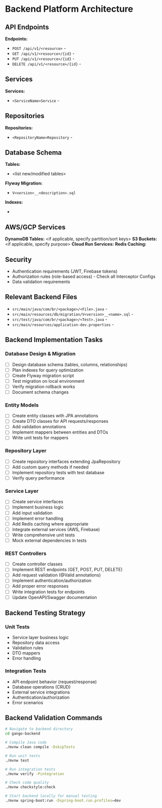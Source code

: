 # Backend Platform Architecture

## API Endpoints
**Endpoints:**
- `POST /api/v1/<resource>` - <description>
- `GET /api/v1/<resource>/{id}` - <description>
- `PUT /api/v1/<resource>/{id}` - <description>
- `DELETE /api/v1/<resource>/{id}` - <description>

## Services
**Services:**
- `<ServiceName>Service` - <responsibility and key methods>

## Repositories
**Repositories:**
- `<RepositoryName>Repository` - <data access responsibility>

## Database Schema
**Tables:**
- <list new/modified tables>

**Flyway Migration:**
- `V<version>__<description>.sql`

**Indexes:**
- <required indexes for performance>

## AWS/GCP Services
**DynamoDB Tables:** <if applicable, specify partition/sort keys>
**S3 Buckets:** <if applicable, specify purpose>
**Cloud Run Services:** <if new service or configuration changes>
**Redis Caching:** <caching strategy and keys>

## Security
- Authentication requirements (JWT, Firebase tokens)
- Authorization rules (role-based access) - Check all Interceptor Configs
- Data validation requirements

## Relevant Backend Files
- `src/main/java/com/br/<package>/<File>.java` - <why relevant>
- `src/main/resources/db/migration/V<version>__<name>.sql` - <migration purpose>
- `src/test/java/com/br/<package>/<Test>.java` - <test coverage>
- `src/main/resources/application-dev.properties` - <configuration>

## Backend Implementation Tasks

### Database Design & Migration
- [ ] Design database schema (tables, columns, relationships)
- [ ] Plan indexes for query optimization
- [ ] Create Flyway migration script
- [ ] Test migration on local environment
- [ ] Verify migration rollback works
- [ ] Document schema changes

### Entity Models
- [ ] Create entity classes with JPA annotations
- [ ] Create DTO classes for API requests/responses
- [ ] Add validation annotations
- [ ] Implement mappers between entities and DTOs
- [ ] Write unit tests for mappers

### Repository Layer
- [ ] Create repository interfaces extending JpaRepository
- [ ] Add custom query methods if needed
- [ ] Implement repository tests with test database
- [ ] Verify query performance

### Service Layer
- [ ] Create service interfaces
- [ ] Implement business logic
- [ ] Add input validation
- [ ] Implement error handling
- [ ] Add Redis caching where appropriate
- [ ] Integrate external services (AWS, Firebase)
- [ ] Write comprehensive unit tests
- [ ] Mock external dependencies in tests

### REST Controllers
- [ ] Create controller classes
- [ ] Implement REST endpoints (GET, POST, PUT, DELETE)
- [ ] Add request validation (@Valid annotations)
- [ ] Implement authentication/authorization
- [ ] Add proper error responses
- [ ] Write integration tests for endpoints
- [ ] Update OpenAPI/Swagger documentation

## Backend Testing Strategy

### Unit Tests
- Service layer business logic
- Repository data access
- Validation rules
- DTO mappers
- Error handling

### Integration Tests
- API endpoint behavior (request/response)
- Database operations (CRUD)
- External service integrations
- Authentication/authorization
- Error scenarios

## Backend Validation Commands

```bash
# Navigate to backend directory
cd gango-backend

# Compile Java code
./mvnw clean compile -DskipTests

# Run unit tests
./mvnw test

# Run integration tests
./mvnw verify -Pintegration

# Check code quality
./mvnw checkstyle:check

# Start backend locally for manual testing
./mvnw spring-boot:run -Dspring-boot.run.profiles=dev
```
